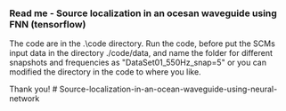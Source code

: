### Read me - Source localization in an ocesan waveguide using FNN (tensorflow)

The code are in the .\code directory.
Run the code, before put the SCMs input data in the directory ./code/data, and name the folder for different snapshots and frequencies as "DataSet01_550Hz_snap=5" or you can modified the directory in the code to where you like.  

Thank you! # Source-localization-in-an-ocean-waveguide-using-neural-network
